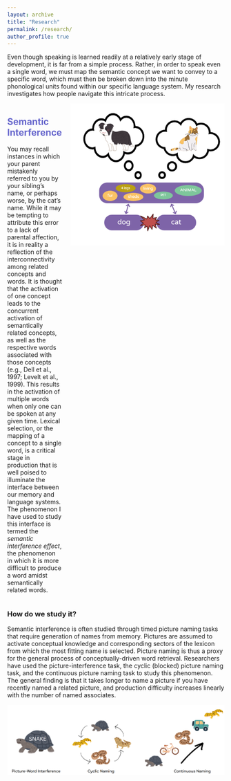 ```yaml
---
layout: archive
title: "Research"
permalink: /research/
author_profile: true
---
```


Even though speaking is learned readily at a relatively early stage of development, it is far from a simple process. Rather, in order to speak even a single word, we must map the semantic concept we want to convey to a specific word, which must then be broken down into the minute phonological units found within our specific language system. My research investigates how people navigate this intricate process. 

<div style="display: flex; align-items: flex-start;">
  <!-- Left side: header and paragraph -->
  <div style="flex: 1; padding-right: 20px;">
    <h2 style="color: #6666CC;">Semantic Interference</h2>
    <p>
      You may recall instances in which your parent mistakenly referred to you by your sibling’s name, or perhaps worse, by the cat’s name. While it may be tempting to attribute this error to a lack of parental affection, it is in reality a reflection of the interconnectivity among related concepts and words. It is thought that the activation of one concept leads to the concurrent activation of semantically related concepts, as well as the respective words associated with those concepts (e.g., Dell et al., 1997; Levelt et al., 1999). This results in the activation of multiple words when only one can be spoken at any given time. Lexical selection, or the mapping of a concept to a single word, is a critical stage in production that is well poised to illuminate the interface between our memory and language systems. The phenomenon I have used to study this interface is termed the <em>semantic interference effect</em>, the phenomenon in which it is more difficult to produce a word amidst semantically related words.
    </p>
  </div>

  <!-- Right side: image -->
  <div>
    <img src="/images/interference.png" alt="Diagram" width="450">
  </div>
</div>

### How do we study it?
Semantic interference is often studied through timed picture naming tasks that require generation of names from memory. Pictures are assumed to activate conceptual knowledge and corresponding sectors of the lexicon from which the most fitting name is selected. Picture naming is thus a proxy for the general process of conceptually-driven word retrieval. Researchers have used the picture-interference task, the cyclic (blocked) picture naming task, and the continuous picture naming task to study this phenomenon. The general finding is that it takes longer to name a picture if you have recently named a related picture, and production difficulty increases linearly with the number of named associates.

<img src="/images/tasks.png" alt="Diagram" width="800" style="display: block; margin: 0 auto;">